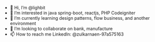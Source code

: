- 👋 Hi, I’m @lighbit
- 👀 I’m interested in java spring-boot, reactjs, PHP Codeigniter
- 🌱 I’m currently learning design patterns, flow business, and another environment
- 💞️ I’m looking to collaborate on bank, manufacture
- 📫 How to reach me LinkedIn: @zulkarnaen-97a575163

<!---
lighbit/lighbit is a ✨ special ✨ repository because its `README.md` (this file) appears on your GitHub profile.
You can click the Preview link to take a look at your changes.
--->
